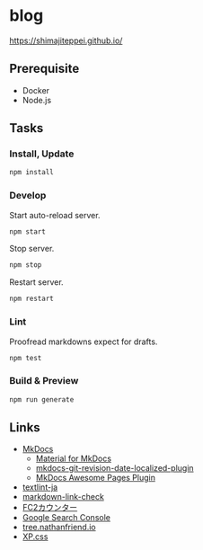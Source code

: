 # blog

https://shimajiteppei.github.io/

## Prerequisite

-   Docker
-   Node.js

## Tasks

### Install, Update

```sh
npm install
```

### Develop

Start auto-reload server.

```sh
npm start
```

Stop server.

```sh
npm stop
```

Restart server.

```sh
npm restart
```

### Lint

Proofread markdowns expect for drafts.

```sh
npm test
```

### Build & Preview

```sh
npm run generate
```

## Links

-   [MkDocs](https://www.mkdocs.org/)
    -   [Material for MkDocs](https://squidfunk.github.io/mkdocs-material/)
    -   [mkdocs-git-revision-date-localized-plugin](https://github.com/timvink/mkdocs-git-revision-date-localized-plugin)
    -   [MkDocs Awesome Pages Plugin](https://github.com/lukasgeiter/mkdocs-awesome-pages-plugin)
-   [textlint-ja](https://github.com/textlint-ja)
-   [markdown-link-check](https://github.com/tcort/markdown-link-check)
-   [FC2カウンター](https://counter.fc2.com/)
-   [Google Search Console](https://search.google.com/search-console?utm_source=about-page&resource_id=https://shimajiteppei.github.io/)
-   [tree.nathanfriend.io](https://tree.nathanfriend.io/)
-   [XP.css](https://botoxparty.github.io/XP.css/)

